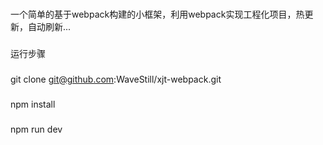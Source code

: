 ###
一个简单的基于webpack构建的小框架，利用webpack实现工程化项目，热更新，自动刷新...
###
运行步骤
###
git clone git@github.com:WaveStill/xjt-webpack.git

###
npm install

###
npm run dev




